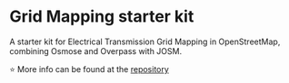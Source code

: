 # Grid Mapping starter kit
A starter kit for Electrical Transmission Grid Mapping in OpenStreetMap, combining Osmose and Overpass with JOSM.

⭐ More info can be found at the [repository](https://github.com/open-energy-transition/grid-mapping-starter-kit)
